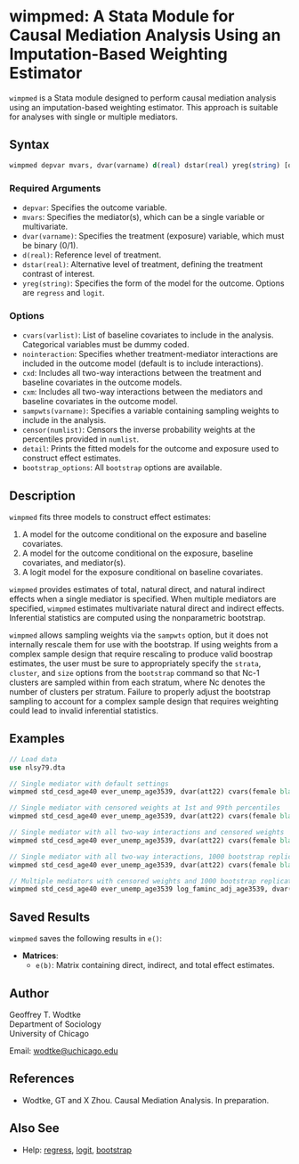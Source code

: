 # wimpmed: A Stata Module for Causal Mediation Analysis Using an Imputation-Based Weighting Estimator

`wimpmed` is a Stata module designed to perform causal mediation analysis using an imputation-based weighting estimator. This approach is suitable for analyses with single or multiple mediators.

## Syntax

```stata
wimpmed depvar mvars, dvar(varname) d(real) dstar(real) yreg(string) [options]
```

### Required Arguments

- `depvar`: Specifies the outcome variable.
- `mvars`: Specifies the mediator(s), which can be a single variable or multivariate.
- `dvar(varname)`: Specifies the treatment (exposure) variable, which must be binary (0/1).
- `d(real)`: Reference level of treatment.
- `dstar(real)`: Alternative level of treatment, defining the treatment contrast of interest.
- `yreg(string)`: Specifies the form of the model for the outcome. Options are `regress` and `logit`.

### Options

- `cvars(varlist)`: List of baseline covariates to include in the analysis. Categorical variables must be dummy coded.
- `nointeraction`: Specifies whether treatment-mediator interactions are included in the outcome model (default is to include interactions).
- `cxd`: Includes all two-way interactions between the treatment and baseline covariates in the outcome models.
- `cxm`: Includes all two-way interactions between the mediators and baseline covariates in the outcome model.
- `sampwts(varname)`: Specifies a variable containing sampling weights to include in the analysis.
- `censor(numlist)`: Censors the inverse probability weights at the percentiles provided in `numlist`.
- `detail`: Prints the fitted models for the outcome and exposure used to construct effect estimates.
- `bootstrap_options`: All `bootstrap` options are available.

## Description

`wimpmed` fits three models to construct effect estimates:
1. A model for the outcome conditional on the exposure and baseline covariates.
2. A model for the outcome conditional on the exposure, baseline covariates, and mediator(s).
3. A logit model for the exposure conditional on baseline covariates.

`wimpmed` provides estimates of total, natural direct, and natural indirect effects when a single mediator is specified. When multiple mediators are specified, `wimpmed` estimates multivariate natural direct and indirect effects. Inferential statistics are computed using the nonparametric bootstrap.

`wimpmed` allows sampling weights via the `sampwts` option, but it does not internally rescale them for use with the bootstrap. If using weights from a complex sample design that require rescaling to produce valid boostrap estimates, the user must be sure to appropriately specify the `strata`, `cluster`, and `size` options from the `bootstrap` command so that Nc-1 clusters are sampled within from each stratum, where Nc denotes the number of clusters per stratum. Failure to properly adjust the bootstrap sampling to account for a complex sample design that requires weighting could lead to invalid inferential statistics.

## Examples

```stata
// Load data
use nlsy79.dta

// Single mediator with default settings
wimpmed std_cesd_age40 ever_unemp_age3539, dvar(att22) cvars(female black hispan paredu parprof parinc_prank famsize afqt3) d(1) dstar(0) yreg(regress)

// Single mediator with censored weights at 1st and 99th percentiles
wimpmed std_cesd_age40 ever_unemp_age3539, dvar(att22) cvars(female black hispan paredu parprof parinc_prank famsize afqt3) d(1) dstar(0) yreg(regress) censor(1 99)

// Single mediator with all two-way interactions and censored weights
wimpmed std_cesd_age40 ever_unemp_age3539, dvar(att22) cvars(female black hispan paredu parprof parinc_prank famsize afqt3) d(1) dstar(0) yreg(regress) cxd cxm censor(1 99)

// Single mediator with all two-way interactions, 1000 bootstrap replications, and detailed output
wimpmed std_cesd_age40 ever_unemp_age3539, dvar(att22) cvars(female black hispan paredu parprof parinc_prank famsize afqt3) d(1) dstar(0) yreg(regress) cxd cxm detail reps(1000) 

// Multiple mediators with censored weights and 1000 bootstrap replications
wimpmed std_cesd_age40 ever_unemp_age3539 log_faminc_adj_age3539, dvar(att22) cvars(female black hispan paredu parprof parinc_prank famsize afqt3) d(1) dstar(0) yreg(regress) censor(1 99) reps(1000)
```

## Saved Results

`wimpmed` saves the following results in `e()`:

- **Matrices**:
  - `e(b)`: Matrix containing direct, indirect, and total effect estimates.

## Author

Geoffrey T. Wodtke  
Department of Sociology  
University of Chicago

Email: [wodtke@uchicago.edu](mailto:wodtke@uchicago.edu)

## References

- Wodtke, GT and X Zhou. Causal Mediation Analysis. In preparation.

## Also See

- Help: [regress](#), [logit](#), [bootstrap](#)
